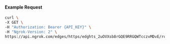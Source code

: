 <!-- Code generated for API Clients. DO NOT EDIT. -->

#### Example Request

```bash
curl \
-X GET \
-H "Authorization: Bearer {API_KEY}" \
-H "Ngrok-Version: 2" \
https://api.ngrok.com/edges/https/edghts_2uOVXsb8rGQE9RRGQWTcczvMDvE/routes/edghtsrt_2uOVXxnZ270GKIFFtkJwqnH91ii/websocket_tcp_converter
```
